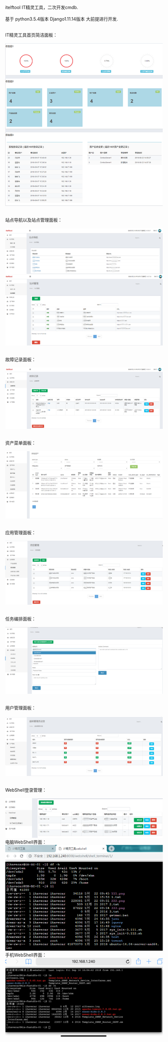 ﻿
itelftool IT精灵工具，二次开发cmdb.
<br/><br/>
基于 python3.5.4版本 Django1.11.14版本 大前提进行开发.
<br/><br/>

IT精灵工具首页简洁面板：<br/><br/>
![image](https://github.com/420521738/itelftool/blob/master/screenshots/%E4%BB%AA%E8%A1%A8%E7%9B%98.png)
<br/><br/>

站点导航以及站点管理面板：<br/><br/>
![image](https://github.com/420521738/itelftool/blob/master/screenshots/%E7%AB%99%E7%82%B9%E5%AF%BC%E8%88%AA.png)
![image](https://github.com/420521738/itelftool/blob/master/screenshots/%E7%AB%99%E7%82%B9%E7%AE%A1%E7%90%86.png)
<br/><br/>

故障记录面板：<br/><br/>
![image](https://github.com/420521738/itelftool/blob/master/screenshots/%E6%95%85%E9%9A%9C%E8%AE%B0%E5%BD%95.png)
<br/><br/>

资产菜单面板：<br/><br/>
![image](https://github.com/420521738/itelftool/blob/master/screenshots/%E8%B5%84%E4%BA%A7%E5%88%97%E8%A1%A8.png)
<br/><br/>

应用管理面板：<br/><br/>
![image](https://github.com/420521738/itelftool/blob/master/screenshots/%E5%BA%94%E7%94%A8%E7%AE%A1%E7%90%86.png)
<br/><br/>

任务编排面板：<br/><br/>
![image](https://github.com/420521738/itelftool/blob/master/screenshots/%E4%BB%BB%E5%8A%A1%E7%BC%96%E6%8E%92.png)
<br/><br/>

用户管理面板：<br/><br/>
![image](https://github.com/420521738/itelftool/blob/master/screenshots/%E7%94%A8%E6%88%B7%E7%AE%A1%E7%90%86%E8%8F%9C%E5%8D%95.png)
<br/><br/>

WebShell登录管理：<br/><br/>
![image](https://github.com/420521738/itelftool/blob/master/screenshots/%E7%99%BB%E5%BD%95%E7%AE%A1%E7%90%86.png)
<br/>电脑WebShell界面：<br/>
![image](https://github.com/420521738/itelftool/blob/master/screenshots/%E7%94%B5%E8%84%91webshell%E7%95%8C%E9%9D%A2.png)
<br/>手机WebShell界面：<br/>
![image](https://github.com/420521738/itelftool/blob/master/screenshots/%E6%89%8B%E6%9C%BAwebshell%E7%95%8C%E9%9D%A2.png)
<br/><br/>
